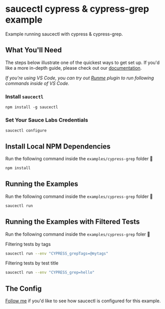 # saucectl cypress & cypress-grep example

Example running saucectl with cypress & cypress-grep.

## What You'll Need

The steps below illustrate one of the quickest ways to get set up. If you'd like a more in-depth guide, please check out
our [documentation](https://docs.saucelabs.com/dev/cli/saucectl/#installing-saucectl).

_If you're using VS Code, you can try out [Runme](https://marketplace.visualstudio.com/items?itemName=stateful.runme) plugin to run following commands inside of VS Code._

### Install `saucectl`

```shell
npm install -g saucectl
```

### Set Your Sauce Labs Credentials

```shell
saucectl configure
```

## Install Local NPM Dependencies

Run the following command inside the `examples/cypress-grep` folder :rocket:

```bash
npm install
```

## Running the Examples

Run the following command inside the `examples/cypress-grep` folder :rocket:

```bash
saucectl run
```

## Running the Examples with Filtered Tests

Run the following command inside the `examples/cypress-grep` foler :rocket:

Filtering tests by tags
```bash
saucectl run --env "CYPRESS_grepTags=@mytags"
```

Filtering tests by test title
```bash
saucectl run --env "CYPRESS_grep=hello"
```

## The Config

[Follow me](.sauce/config.yml) if you'd like to see how saucectl is configured for this example.
